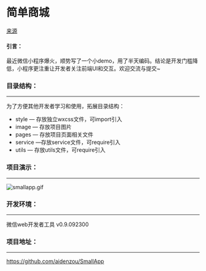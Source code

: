 # 简单商城
[来源](https://github.com/aidenzou/SmallApp)
#### 引言：
最近微信小程序爆火，顺势写了一个小demo，用了半天编码。结论是开发门槛降低，小程序更注重让开发者关注前端UI和交互。欢迎交流与提交~

### 目录结构：
---
为了方便其他开发者学习和使用，拓展目录结构：

- style — 存放独立wxcss文件，可import引入
- image — 存放项目图片
- pages — 存放项目页面相关文件
- service —存放service文件，可require引入
- utils — 存放utils文件，可require引入

### 项目演示：
---
![smallapp.gif](http://upload-images.jianshu.io/upload_images/2961518-2cca2cf44e2674c0.gif?imageMogr2/auto-orient/strip)

### 开发环境：
---
微信web开发者工具 v0.9.092300

### 项目地址：
---
https://github.com/aidenzou/SmallApp
